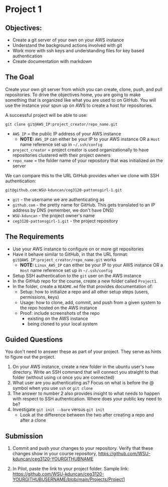 # Project 1

## Objectives:

- Create a git server of your own on your AWS instance
- Understand the background actions involved with git
- Work more with ssh keys and understanding files for key based authentication
- Create documentation with markdown

## The Goal

Create your own git server from which you can create, clone, push, and pull repositories.  To drive the objectives home, you are going to make something that is organized like what you are used to on GitHub.  You will use the instance your spun up on AWS to create a host for repositories.

A successful project will be able to use:
```
git clone git@AWS_IP:project_creator/repo_name.git
```
- `AWS_IP` = the public IP address of your AWS instance
    - **NOTE:** `AWS_IP` can either be your IP to your AWS instance OR a `Host` name reference set up in `~/.ssh/config`
- `project_creator` = project creator is used organizationally to have repositories clustered with their project owners
- `repo_name` = the folder name of your repository that was initialized on the server

We can compare this to the URL GitHub provides when we clone with SSH authentication:
```
git@github.com:WSU-kduncan/ceg3120-pattonsgirl-1.git
```
- `git` - the username we are authenticating as
- `github.com` - the pretty name for GitHub.  This gets translated to an IP address by DNS (remember, we don't have DNS)
- `WSU-kduncan` - the project owner's name
- `ceg3120-pattonsgirl-1.git` - the project repository


## The Requirements

- Use your AWS instance to configure on or more git repositories
- Have it behave similar to GitHub, in that the URL format: `git@AWS_IP:project_creator/repo_name.git` works
    - **NOTE:** `Linux_AWS_IP` can either be your IP to your AWS instance OR a `Host` name reference set up in `~/.ssh/config`
- Setup SSH authentication to the `git` user on the AWS instance
- In the GitHub repo for the course, create a new folder called `Project1`.  
- In the folder, create a `README.md` file that provides documentation of:
    - Setup: how to initialize a repo and all other setup steps (users, permissions, keys)
    - Usage: how to clone, add, commit, and push from a given system to the repo hosted on the AWS instance
    - Proof: include screenshots of the repo 
        - existing on the AWS instance
        - being cloned to your local system

## Guided Questions

You don't need to answer these as part of your project.  They serve as hints to figure out the project.

1. On your AWS instance, create a new folder in the ubuntu user's `home` directory.  Write an SSH command that will connect you straight to that folder (without using `cd` once you are connected)
2. What user are you authenticating as?  Focus on what is before the @ symbol when you use `ssh` or `git clone`
3. The answer to number 2 also provides insight to what needs to happen with respect to SSH authentication.  Where does your public key need to be?
4. Investigate `git init --bare` versus `git init`
    - Look at the difference between the two after creating a repo and after a clone

## Submission

1. Commit and push your changes to your repository.  Verify that these changes show in your course repository, https://github.com/WSU-kduncan/ceg3120-YOURGITHUBNAME

2. In Pilot, paste the link to your project folder.  Sample link: https://github.com/WSU-kduncan/ceg3120-YOURGITHUBUSERNAME/blob/main/Projects/Project1